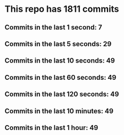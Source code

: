 # This repo has 1811 commits

## Commits in the last 1 second: 7
## Commits in the last 5 seconds: 29
## Commits in the last 10 seconds: 49
## Commits in the last 60 seconds: 49
## Commits in the last 120 seconds: 49
## Commits in the last 10 minutes: 49
## Commits in the last 1 hour: 49
